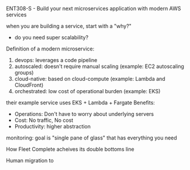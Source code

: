ENT308-S - Build your next microservices application with modern AWS services

when you are building a service, start with a "why?"
  - do you need super scalability?

Definition of a modern microservice:
1. devops: leverages a code pipeline
1. autoscaled: doesn't require manual scaling (example: EC2 autoscaling groups)
1. cloud-native: based on cloud-compute (example: Lambda and CloudFront)
1. orchestrated: low cost of operational burden (example: EKS)
  
their example service uses EKS + Lambda + Fargate
Benefits:
 - Operations: Don't have to worry about underlying servers
 - Cost: No traffic, No cost
 - Productivity: higher abstraction


monitoring: goal is "single pane of glass" that has everything you need


How Fleet Complete acheives its double bottoms line

Human migration to 

